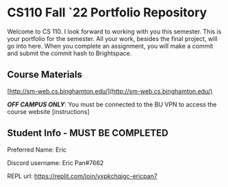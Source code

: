 # CS110 Fall `22 Portfolio Repository

Welcome to CS 110. I look forward to working with you this semester. This is your portfolio for the semester. All your work, besides the final project, will go into here. When you complete an assignment, you will make a commit and submit the commit hash to Brightspace.

## Course Materials

[http://sm-web.cs.binghamton.edu/](http://sm-web.cs.binghamton.edu/)

***OFF CAMPUS ONLY***: You must be connected to the BU VPN to access the course website [instructions]

## Student Info - MUST BE COMPLETED

Preferred Name: Eric

Discord username: Eric Pan#7662

REPL url: https://replit.com/join/yxpkchqjgc-ericpan7
